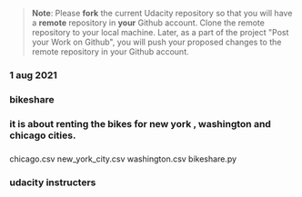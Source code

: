 >**Note**: Please **fork** the current Udacity repository so that you will have a **remote** repository in **your** Github account. Clone the remote repository to your local machine. Later, as a part of the project "Post your Work on Github", you will push your proposed changes to the remote repository in your Github account.

### 1 aug 2021

### bikeshare 

### it is about renting the bikes for new york , washington and chicago cities.

### 
chicago.csv
new_york_city.csv
washington.csv
bikeshare.py


### udacity instructers 
